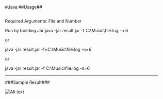 #Java
##Usage##
##
Required Arguments: File and Number

Run by building Jar
java -jar result.jar -f C:\Music\file.log -n 6

or 

java -jar result.jar -f=C:\Music\file.log -n=6

or 

java -jar result.jar -f C:\Music\file.log -n=6


---
###Sample Result###

![Alt text](https://i.ibb.co/2Nzsh9q/result.png)